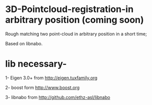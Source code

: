 # 3D-Pointcloud-registration-in arbitrary position (coming soon)
Rough matching two point-cloud in arbitrary position in a short time;

Based on libnabo.

# lib necessary-

1- Eigen 3.0+ from http://eigen.tuxfamily.org

2- boost form http://www.boost.org

3- libnabo from http://github.com/ethz-asl/libnabo 



